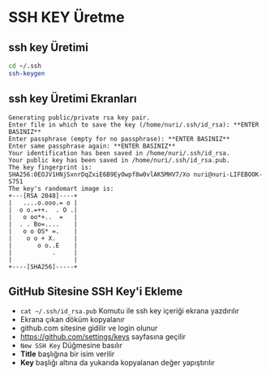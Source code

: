 # SSH KEY Üretme

## ssh key Üretimi

```BASH
cd ~/.ssh
ssh-keygen
```

## ssh key Üretimi Ekranları

```
Generating public/private rsa key pair.
Enter file in which to save the key (/home/nuri/.ssh/id_rsa): **ENTER BASINIZ**
Enter passphrase (empty for no passphrase): **ENTER BASINIZ**
Enter same passphrase again: **ENTER BASINIZ**
Your identification has been saved in /home/nuri/.ssh/id_rsa.
Your public key has been saved in /home/nuri/.ssh/id_rsa.pub.
The key fingerprint is:
SHA256:0EOJV1HNjSxnrDqZxiE6B9EyOwpf8w0vlAK5MHV7/Xo nuri@nuri-LIFEBOOK-S751
The key's randomart image is:
+---[RSA 2048]----+
|   ....o.ooo.= o |
|  o o.=++.  . O .|
|   o oo*+..  =   |
|  . . Bo=....    |
|   o o OS* =.    |
|    o o + X.     |
|       o o..E    |
|           .     |
|                 |
+----[SHA256]-----+
```

## GitHub Sitesine SSH Key'i Ekleme

- ```cat ~/.ssh/id_rsa.pub``` Komutu ile ssh key içeriği ekrana yazdırılır
- Ekrana çıkan döküm kopyalanır
- github.com sitesine gidilir ve login olunur
- https://github.com/settings/keys sayfasına geçilir
- ```New SSH Key``` Düğmesine basılır
- **Title** başlığına bir isim verilir
- **Key** başlığı altına da yukarıda kopyalanan değer yapıştırılır
